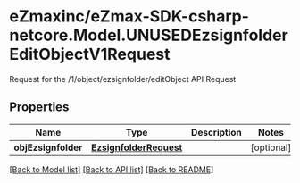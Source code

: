 # eZmaxinc/eZmax-SDK-csharp-netcore.Model.UNUSEDEzsignfolderEditObjectV1Request
Request for the /1/object/ezsignfolder/editObject API Request
## Properties

Name | Type | Description | Notes
------------ | ------------- | ------------- | -------------
**objEzsignfolder** | [**EzsignfolderRequest**](EzsignfolderRequest.md) |  | [optional] 

[[Back to Model list]](../README.md#documentation-for-models) [[Back to API list]](../README.md#documentation-for-api-endpoints) [[Back to README]](../README.md)

